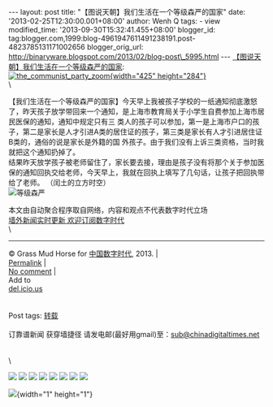 --- layout: post title: "【图说天朝】我们生活在一个等级森严的国家" date:
'2013-02-25T12:30:00.001+08:00' author: Wenh Q tags: - view
modified\_time: '2013-09-30T15:32:41.455+08:00' blogger\_id:
tag:blogger.com,1999:blog-4961947611491238191.post-4823785131171002656
blogger\_orig\_url:
http://binaryware.blogspot.com/2013/02/blog-post\_5995.html ---
[【图说天朝】我们生活在一个等级森严的国家](http://feedproxy.google.com/~r/chinagfwblog/~3/USaInZtXC3w/):\
[![](https://meilizhongguo.biz/chinese/files/2013/02/the_communist_party_zoom1.jpg "the_communist_party_zoom"){width="425"
height="284"}](https://meilizhongguo.biz/chinese/files/2013/02/the_communist_party_zoom1.jpg)\
\
<div>

<div>

【我们生活在一个等级森严的国家】今天早上我被孩子学校的一纸通知彻底激怒了，昨天孩子放学带回来一个通知，是上海市教育局关于小学生自费参加上海市居民医保的通知，通知中规定只有三
类人的孩子可以参加，第一是上海市户口的孩子，第二是家长是人才引进A类的居住证的孩子，第三类是家长有人才引进居住证B类的，通俗的说是家长是外籍的国
外孩子。由于我们没有上诉三类资格，当时我就把这个通知扔掉了。\
结果昨天放学孩子被老师留住了，家长要去接，理由是孩子没有将那个关于参加医保的通知回执交给老师，今天早上，我就在回执上填写了几句话，让孩子把回执带给了老师。 （闰土的立方时空）\
![等级森严](http://photo.l99.com/bigger/31/1361501069847_50nph7.jpg)

</div>

<div>

</div>

</div>

本文由自动聚合程序取自网络，内容和观点不代表数字时代立场\
[墙外新闻实时更新 欢迎订阅数字时代](http://eepurl.com/mstlf)\
\

------------------------------------------------------------------------

© Grass Mud Horse for [中国数字时代](https://meilizhongguo.biz/chinese),
2013. |\
[Permalink](https://meilizhongguo.biz/chinese/2013/02/%e6%88%91%e4%bb%ac%e7%94%9f%e6%b4%bb%e5%9c%a8%e4%b8%80%e4%b8%aa%e7%ad%89%e7%ba%a7%e6%a3%ae%e4%b8%a5%e7%9a%84%e5%9b%bd%e5%ae%b6/)
|\
[No
comment](https://meilizhongguo.biz/chinese/2013/02/%e6%88%91%e4%bb%ac%e7%94%9f%e6%b4%bb%e5%9c%a8%e4%b8%80%e4%b8%aa%e7%ad%89%e7%ba%a7%e6%a3%ae%e4%b8%a5%e7%9a%84%e5%9b%bd%e5%ae%b6/#comments)
|\
Add to\
[del.icio.us](http://del.icio.us/post?url=https://meilizhongguo.biz/chinese/2013/02/%e6%88%91%e4%bb%ac%e7%94%9f%e6%b4%bb%e5%9c%a8%e4%b8%80%e4%b8%aa%e7%ad%89%e7%ba%a7%e6%a3%ae%e4%b8%a5%e7%9a%84%e5%9b%bd%e5%ae%b6/&title=%E3%80%90%E5%9B%BE%E8%AF%B4%E5%A4%A9%E6%9C%9D%E3%80%91%E6%88%91%E4%BB%AC%E7%94%9F%E6%B4%BB%E5%9C%A8%E4%B8%80%E4%B8%AA%E7%AD%89%E7%BA%A7%E6%A3%AE%E4%B8%A5%E7%9A%84%E5%9B%BD%E5%AE%B6)\
\
\
Post tags:
[转载](https://meilizhongguo.biz/chinese/tag/%e8%bd%ac%e8%bd%bd/?category=18271)\
\
订靠谱新闻 获穿墙捷径
请发电邮(最好用gmail)至：sub@chinadigitaltimes.net\
\
\
\
<div>

[![](http://feeds.feedburner.com/~ff/chinagfwblog?d=yIl2AUoC8zA)](http://feeds.feedburner.com/~ff/chinagfwblog?a=USaInZtXC3w:A3hKypZV0nc:yIl2AUoC8zA)
[![](http://feeds.feedburner.com/~ff/chinagfwblog?i=USaInZtXC3w:A3hKypZV0nc:-BTjWOF_DHI)](http://feeds.feedburner.com/~ff/chinagfwblog?a=USaInZtXC3w:A3hKypZV0nc:-BTjWOF_DHI)
[![](http://feeds.feedburner.com/~ff/chinagfwblog?i=USaInZtXC3w:A3hKypZV0nc:F7zBnMyn0Lo)](http://feeds.feedburner.com/~ff/chinagfwblog?a=USaInZtXC3w:A3hKypZV0nc:F7zBnMyn0Lo)
[![](http://feeds.feedburner.com/~ff/chinagfwblog?i=USaInZtXC3w:A3hKypZV0nc:V_sGLiPBpWU)](http://feeds.feedburner.com/~ff/chinagfwblog?a=USaInZtXC3w:A3hKypZV0nc:V_sGLiPBpWU)
[![](http://feeds.feedburner.com/~ff/chinagfwblog?d=qj6IDK7rITs)](http://feeds.feedburner.com/~ff/chinagfwblog?a=USaInZtXC3w:A3hKypZV0nc:qj6IDK7rITs)
[![](http://feeds.feedburner.com/~ff/chinagfwblog?d=l6gmwiTKsz0)](http://feeds.feedburner.com/~ff/chinagfwblog?a=USaInZtXC3w:A3hKypZV0nc:l6gmwiTKsz0)
[![](http://feeds.feedburner.com/~ff/chinagfwblog?i=USaInZtXC3w:A3hKypZV0nc:gIN9vFwOqvQ)](http://feeds.feedburner.com/~ff/chinagfwblog?a=USaInZtXC3w:A3hKypZV0nc:gIN9vFwOqvQ)
[![](http://feeds.feedburner.com/~ff/chinagfwblog?d=TzevzKxY174)](http://feeds.feedburner.com/~ff/chinagfwblog?a=USaInZtXC3w:A3hKypZV0nc:TzevzKxY174)

</div>

![](http://feeds.feedburner.com/~r/chinagfwblog/~4/USaInZtXC3w){width="1"
height="1"}
